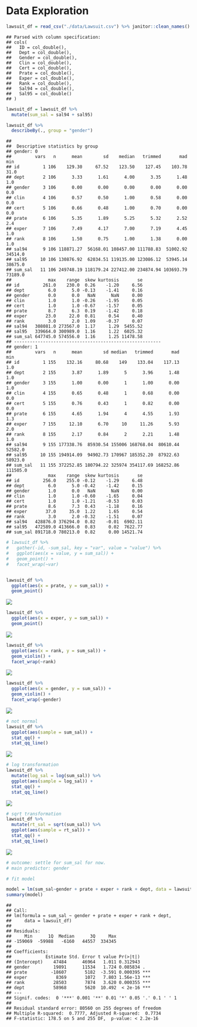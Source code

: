Data Exploration
================

``` r
lawsuit_df = read_csv("./data/Lawsuit.csv") %>% janitor::clean_names()
```

    ## Parsed with column specification:
    ## cols(
    ##   ID = col_double(),
    ##   Dept = col_double(),
    ##   Gender = col_double(),
    ##   Clin = col_double(),
    ##   Cert = col_double(),
    ##   Prate = col_double(),
    ##   Exper = col_double(),
    ##   Rank = col_double(),
    ##   Sal94 = col_double(),
    ##   Sal95 = col_double()
    ## )

``` r
lawsuit_df = lawsuit_df %>% 
  mutate(sum_sal = sal94 + sal95)
```

``` r
lawsuit_df %>% 
  describeBy(., group = "gender")
```

    ## 
    ##  Descriptive statistics by group 
    ## gender: 0
    ##         vars   n      mean        sd    median   trimmed       mad     min
    ## id         1 106    129.30     67.52    123.50    127.45    103.78    31.0
    ## dept       2 106      3.33      1.61      4.00      3.35      1.48     1.0
    ## gender     3 106      0.00      0.00      0.00      0.00      0.00     0.0
    ## clin       4 106      0.57      0.50      1.00      0.58      0.00     0.0
    ## cert       5 106      0.66      0.48      1.00      0.70      0.00     0.0
    ## prate      6 106      5.35      1.89      5.25      5.32      2.52     2.4
    ## exper      7 106      7.49      4.17      7.00      7.19      4.45     1.0
    ## rank       8 106      1.50      0.75      1.00      1.38      0.00     1.0
    ## sal94      9 106 118871.27  56168.01 108457.00 111788.83  51002.92 34514.0
    ## sal95     10 106 130876.92  62034.51 119135.00 123086.12  53945.14 38675.0
    ## sum_sal   11 106 249748.19 118179.24 227412.00 234874.94 103693.79 73189.0
    ##              max    range  skew kurtosis       se
    ## id         261.0    230.0  0.26    -1.20     6.56
    ## dept         6.0      5.0 -0.13    -1.41     0.16
    ## gender       0.0      0.0   NaN      NaN     0.00
    ## clin         1.0      1.0 -0.26    -1.95     0.05
    ## cert         1.0      1.0 -0.67    -1.57     0.05
    ## prate        8.7      6.3  0.19    -1.42     0.18
    ## exper       23.0     22.0  0.81     0.54     0.40
    ## rank         3.0      2.0  1.09    -0.37     0.07
    ## sal94   308081.0 273567.0  1.17     1.29  5455.52
    ## sal95   339664.0 300989.0  1.16     1.22  6025.32
    ## sum_sal 647745.0 574556.0  1.16     1.25 11478.58
    ## -------------------------------------------------------- 
    ## gender: 1
    ##         vars   n      mean        sd median   trimmed       mad      min
    ## id         1 155    132.16     80.68    149    133.04    117.13      1.0
    ## dept       2 155      3.87      1.89      5      3.96      1.48      1.0
    ## gender     3 155      1.00      0.00      1      1.00      0.00      1.0
    ## clin       4 155      0.65      0.48      1      0.68      0.00      0.0
    ## cert       5 155      0.76      0.43      1      0.82      0.00      0.0
    ## prate      6 155      4.65      1.94      4      4.55      1.93      1.3
    ## exper      7 155     12.10      6.70     10     11.26      5.93      2.0
    ## rank       8 155      2.17      0.84      2      2.21      1.48      1.0
    ## sal94      9 155 177338.76  85930.54 155006 168768.04  80610.44  52582.0
    ## sal95     10 155 194914.09  94902.73 170967 185352.20  87922.63  58923.0
    ## sum_sal   11 155 372252.85 180794.22 325974 354117.69 168252.86 111505.0
    ##              max    range  skew kurtosis       se
    ## id         256.0    255.0 -0.12    -1.29     6.48
    ## dept         6.0      5.0 -0.42    -1.42     0.15
    ## gender       1.0      0.0   NaN      NaN     0.00
    ## clin         1.0      1.0 -0.60    -1.65     0.04
    ## cert         1.0      1.0 -1.21    -0.53     0.03
    ## prate        8.6      7.3  0.43    -1.18     0.16
    ## exper       37.0     35.0  1.22     1.65     0.54
    ## rank         3.0      2.0 -0.32    -1.51     0.07
    ## sal94   428876.0 376294.0  0.82    -0.01  6902.11
    ## sal95   472589.0 413666.0  0.83     0.02  7622.77
    ## sum_sal 891718.0 780213.0  0.82     0.00 14521.74

``` r
# lawsuit_df %>% 
#   gather(-id, -sum_sal, key = "var", value = "value") %>% 
#   ggplot(aes(x = value, y = sum_sal)) + 
#   geom_point() +
#   facet_wrap(~var)


lawsuit_df %>% 
  ggplot(aes(x = prate, y = sum_sal)) + 
  geom_point()
```

![](data_analysis_files/figure-gfm/descriptive%20stats-1.png)<!-- -->

``` r
lawsuit_df %>% 
  ggplot(aes(x = exper, y = sum_sal)) + 
  geom_point()
```

![](data_analysis_files/figure-gfm/descriptive%20stats-2.png)<!-- -->

``` r
lawsuit_df %>% 
  ggplot(aes(x = rank, y = sum_sal)) + 
  geom_violin() + 
  facet_wrap(~rank)
```

![](data_analysis_files/figure-gfm/descriptive%20stats-3.png)<!-- -->

``` r
lawsuit_df %>% 
  ggplot(aes(x = gender, y = sum_sal)) + 
  geom_violin() + 
  facet_wrap(~gender)
```

![](data_analysis_files/figure-gfm/descriptive%20stats-4.png)<!-- -->

``` r
# not normal
lawsuit_df %>% 
  ggplot(aes(sample = sum_sal)) + 
  stat_qq() + 
  stat_qq_line()
```

![](data_analysis_files/figure-gfm/descriptive%20stats-5.png)<!-- -->

``` r
# log transformation
lawsuit_df %>% 
  mutate(log_sal = log(sum_sal)) %>% 
  ggplot(aes(sample = log_sal)) + 
  stat_qq() + 
  stat_qq_line()
```

![](data_analysis_files/figure-gfm/descriptive%20stats-6.png)<!-- -->

``` r
# sqrt transformation
lawsuit_df %>% 
  mutate(rt_sal = sqrt(sum_sal)) %>% 
  ggplot(aes(sample = rt_sal)) + 
  stat_qq() + 
  stat_qq_line()
```

![](data_analysis_files/figure-gfm/descriptive%20stats-7.png)<!-- -->

``` r
# outcome: settle for sum_sal for now. 
# main predictor: gender

# fit model

model = lm(sum_sal~gender + prate + exper + rank + dept, data = lawsuit_df)
summary(model)
```

    ## 
    ## Call:
    ## lm(formula = sum_sal ~ gender + prate + exper + rank + dept, 
    ##     data = lawsuit_df)
    ## 
    ## Residuals:
    ##     Min      1Q  Median      3Q     Max 
    ## -159069  -59988   -6160   44557  334345 
    ## 
    ## Coefficients:
    ##             Estimate Std. Error t value Pr(>|t|)    
    ## (Intercept)    47484      46964   1.011 0.312943    
    ## gender         19891      11534   1.724 0.085834 .  
    ## prate         -18607       5182  -3.591 0.000395 ***
    ## exper           8369       1072   7.803 1.56e-13 ***
    ## rank           28503       7874   3.620 0.000355 ***
    ## dept           58968       5620  10.492  < 2e-16 ***
    ## ---
    ## Signif. codes:  0 '***' 0.001 '**' 0.01 '*' 0.05 '.' 0.1 ' ' 1
    ## 
    ## Residual standard error: 80560 on 255 degrees of freedom
    ## Multiple R-squared:  0.7777, Adjusted R-squared:  0.7734 
    ## F-statistic: 178.5 on 5 and 255 DF,  p-value: < 2.2e-16
